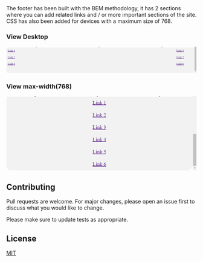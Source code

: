 ## 

The footer has been built with the BEM methodology, it has 2 sections where you can add related links and / or more important sections of the site. CSS has also been added for devices with a maximum size of 768.

### View Desktop 
![ViewDesktop](/resources/images/menu1024.png)

### View max-width(768) 
![ViewDesktop](/resources/images/menu768.png)

## Contributing
Pull requests are welcome. For major changes, please open an issue first to discuss what you would like to change.

Please make sure to update tests as appropriate.

## License
[MIT](https://choosealicense.com/licenses/mit/)